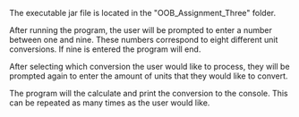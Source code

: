 The executable jar file is located in the "OOB_Assignment_Three" folder.

After running the program, the user will be prompted to enter a number between one and nine. These numbers correspond to eight different unit conversions. If nine is entered the program will end.

After selecting which conversion the user would like to process, they will be prompted again to enter the amount of units that they would like to convert.

The program will the calculate and print the conversion to the console. This can be repeated as many times as the user would like.
